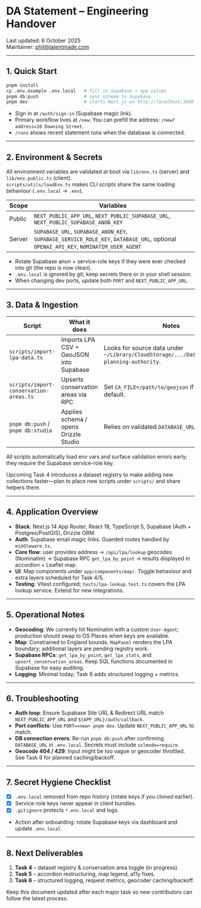 # DA Statement – Engineering Handover

Last updated: 6 October 2025  
Maintainer: phil@latentmade.com

---

## 1. Quick Start

```bash
pnpm install
cp .env.example .env.local   # fill in Supabase + app values
pnpm db:push                 # sync schema to Supabase
pnpm dev                     # starts Next.js on http://localhost:3030
```

- Sign in at `/auth/sign-in` (Supabase magic link).
- Primary workflow lives at `/new`. You can prefill the address: `/new?address=10 Downing Street`.
- `/runs` shows recent statement runs when the database is connected.

---

## 2. Environment & Secrets

All environment variables are validated at boot via `lib/env.ts` (server) and `lib/env.public.ts` (client).  
`scripts/utils/loadEnv.ts` makes CLI scripts share the same loading behaviour (`.env.local` → `.env`).

| Scope      | Variables                                                                                   |
|------------|----------------------------------------------------------------------------------------------|
| Public     | `NEXT_PUBLIC_APP_URL`, `NEXT_PUBLIC_SUPABASE_URL`, `NEXT_PUBLIC_SUPABASE_ANON_KEY`           |
| Server     | `SUPABASE_URL`, `SUPABASE_ANON_KEY`, `SUPABASE_SERVICE_ROLE_KEY`, `DATABASE_URL`, optional `OPENAI_API_KEY`, `NOMINATIM_USER_AGENT` |

- Rotate Supabase anon + service-role keys if they were ever checked into git (the repo is now clean).
- `.env.local` is ignored by git; keep secrets there or in your shell session.
- When changing dev ports, update both `PORT` and `NEXT_PUBLIC_APP_URL`.

---

## 3. Data & Ingestion

| Script                                    | What it does                                      | Notes |
|-------------------------------------------|---------------------------------------------------|-------|
| `scripts/import-lpa-data.ts`              | Imports LPA CSV + GeoJSON into Supabase           | Looks for source data under `~/Library/CloudStorage/.../Datum/Data/local-planning-authority`. |
| `scripts/import-conservation-areas.ts`    | Upserts conservation areas via RPC                | Set `CA_FILE=/path/to/geojson` if file differs from default. |
| `pnpm db:push` / `pnpm db:studio`         | Applies schema / opens Drizzle Studio             | Relies on validated `DATABASE_URL`. |

All scripts automatically load env vars and surface validation errors early; they require the Supabase service-role key.

Upcoming Task 4 introduces a dataset registry to make adding new collections faster—plan to place new scripts under `scripts/` and share helpers there.

---

## 4. Application Overview

- **Stack**: Next.js 14 App Router, React 18, TypeScript 5, Supabase (Auth + Postgres/PostGIS), Drizzle ORM.
- **Auth**: Supabase email magic links. Guarded routes handled by `middleware.ts`.
- **Core flow**: user provides address → `/api/lpa/lookup` geocodes (Nominatim) → Supabase RPC `get_lpa_by_point` → results displayed in accordion + Leaflet map.
- **UI**: Map components under `app/components/map/`. Toggle behaviour and extra layers scheduled for Task 4/5.
- **Testing**: Vitest configured; `tests/lpa-lookup.test.ts` covers the LPA lookup service. Extend for new integrations.

---

## 5. Operational Notes

- **Geocoding**: We currently hit Nominatim with a custom `User-Agent`; production should swap to OS Places when keys are available.
- **Map**: Constrained to England bounds. `MapPanel` renders the LPA boundary; additional layers are pending registry work.
- **Supabase RPCs**: `get_lpa_by_point`, `get_lpa_stats`, and `upsert_conservation_areas`. Keep SQL functions documented in Supabase for easy auditing.
- **Logging**: Minimal today; Task 6 adds structured logging + metrics.

---

## 6. Troubleshooting

- **Auth loop**: Ensure Supabase Site URL & Redirect URL match `NEXT_PUBLIC_APP_URL` and `${APP_URL}/auth/callback`.
- **Port conflicts**: Use `PORT=<new> pnpm dev`. Update `NEXT_PUBLIC_APP_URL` to match.
- **DB connection errors**: Re-run `pnpm db:push` after confirming `DATABASE_URL` in `.env.local`. Secrets must include `sslmode=require`.
- **Geocode 404 / 429**: Input might be too vague or geocoder throttled. See Task 6 for planned caching/backoff.

---

## 7. Secret Hygiene Checklist

- [x] `.env.local` removed from repo history (rotate keys if you cloned earlier).
- [x] Service-role keys never appear in client bundles.
- [x] `.gitignore` protects `*.env.local` and logs.
- Action after onboarding: rotate Supabase keys via dashboard and update `.env.local`.

---

## 8. Next Deliverables

1. **Task 4** – dataset registry & conservation area toggle (in progress).
2. **Task 5** – accordion restructuring, map legend, a11y fixes.
3. **Task 6** – structured logging, request metrics, geocoder caching/backoff.

Keep this document updated after each major task so new contributors can follow the latest process.

